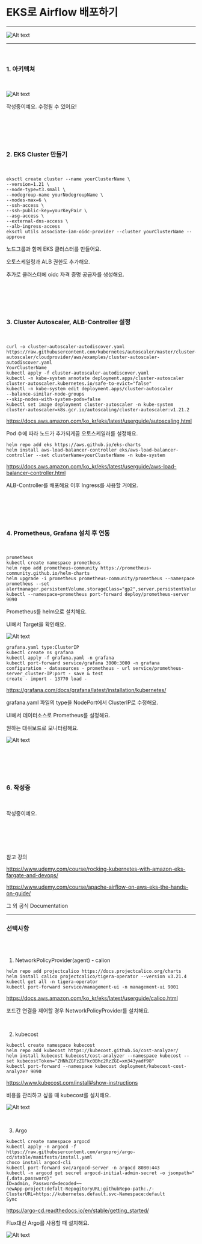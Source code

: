 EKS로 Airflow 배포하기
=============
---

![Alt text](./images/architecture.jpg)

---
<br/>

### 1. 아키텍쳐
   
   <br/>

   ![Alt text](./images/architecture.jpg)

   작성중이예요. 수정될 수 있어요!


<br/>
<br/>
<br/>
<br/> 

###  2. EKS Cluster 만들기

   <br/>

   ```
   eksctl create cluster --name yourClusterName \
   --version=1.21 \
   --node-type=t3.small \
   --nodegroup-name yourNodegroupName \
  --nodes-max=6 \
  --ssh-access \
  --ssh-public-key=yourKeyPair \
  --asg-access \
  --external-dns-access \
  --alb-ingress-access
eksctl utils associate-iam-oidc-provider --cluster yourClusterName --approve
   ```
   
   노드그룹과 함께 EKS 클러스터를 만들어요.
   
   오토스케일링과 ALB 권한도 추가해요.

   추가로 클러스터에 oidc 자격 증명 공급자를 생성해요.
  
<br/>
<br/>
<br/>
<br/> 

###  3. Cluster Autoscaler, ALB-Controller 설정
   
   <br/>
   
   ```
   curl -o cluster-autoscaler-autodiscover.yaml https://raw.githubusercontent.com/kubernetes/autoscaler/master/cluster-autoscaler/cloudprovider/aws/examples/cluster-autoscaler-autodiscover.yaml
YourClusterName
kubectl apply -f cluster-autoscaler-autodiscover.yaml
kubectl -n kube-system annotate deployment.apps/cluster-autoscaler cluster-autoscaler.kubernetes.io/safe-to-evict="false" 
kubectl -n kube-system edit deployment.apps/cluster-autoscaler
--balance-similar-node-groups
--skip-nodes-with-system-pods=false
kubectl set image deployment cluster-autoscaler -n kube-system cluster-autoscaler=k8s.gcr.io/autoscaling/cluster-autoscaler:v1.21.2
  ```
  https://docs.aws.amazon.com/ko_kr/eks/latest/userguide/autoscaling.html

Pod 수에 따라 노드가 추가되게끔 오토스케일러를 설정해요.

```
helm repo add eks https://aws.github.io/eks-charts
helm install aws-load-balancer-controller eks/aws-load-balancer-controller --set clusterName=yourClusterName -n kube-system
```
https://docs.aws.amazon.com/ko_kr/eks/latest/userguide/aws-load-balancer-controller.html

ALB-Controller를 배포해요 이후 Ingress를 사용할 거예요.

<br/>
<br/>
<br/>
<br/> 

###  4. Prometheus, Grafana 설치 후 연동
   
   <br/>

   ```
   prometheus
kubectl create namespace prometheus
helm repo add prometheus-community https://prometheus-community.github.io/helm-charts
helm upgrade -i prometheus prometheus-community/prometheus --namespace prometheus --set alertmanager.persistentVolume.storageClass="gp2",server.persistentVolume.storageClass="gp2"
kubectl --namespace=prometheus port-forward deploy/prometheus-server 9090
   ```
   Prometheus를 helm으로 설치해요.

   UI에서 Target을 확인해요.

   ![Alt text](./images/architecture.jpg)   


   ```
grafana.yaml type:ClusterIP
kubectl create ns grafana
kubectl apply -f grafana.yaml -n grafana
kubectl port-forward service/grafana 3000:3000 -n grafana
configuration - datasources - prometheus - url service/prometheus-server_cluster-IP:port - save & test
create - import - 13770 load - 
   ```
   https://grafana.com/docs/grafana/latest/installation/kubernetes/

   grafana.yaml 파일의 type을 NodePort에서 ClusterIP로 수정해요.

   UI에서 데이터소스로 Prometheus를 설정해요.

   원하는 대쉬보드로 모니터링해요.

   ![Alt text](./images/architecture.jpg)   

<br/>
<br/>
<br/>
<br/> 

###  6. 작성중
   
   <br/>

  작성중이예요.

  <br/>
<br/>
<br/>
<br/> 

참고 강의

https://www.udemy.com/course/rocking-kubernetes-with-amazon-eks-fargate-and-devops/

https://www.udemy.com/course/apache-airflow-on-aws-eks-the-hands-on-guide/

그 외 공식 Documentation


---

### 선택사항

<br/>
<br/>

1. NetworkPolicyProvider(agent) - calion

```
helm repo add projectcalico https://docs.projectcalico.org/charts
helm install calico projectcalico/tigera-operator --version v3.21.4
kubectl get all -n tigera-operator
kubectl port-forward service/management-ui -n management-ui 9001
```

https://docs.aws.amazon.com/ko_kr/eks/latest/userguide/calico.html

포드간 연결을 제어할 경우 NetworkPolicyProvider를 설치해요.

  <br/>

2. kubecost

```
kubectl create namespace kubecost
helm repo add kubecost https://kubecost.github.io/cost-analyzer/
helm install kubecost kubecost/cost-analyzer --namespace kubecost --set kubecostToken="ZHNhZGFzZGFkc0Bhc2RzZGE=xm343yadf98"
kubectl port-forward --namespace kubecost deployment/kubecost-cost-analyzer 9090
```

https://www.kubecost.com/install#show-instructions

비용을 관리하고 싶을 때 kubecost를 설치해요.

![Alt text](./images/kubecost_dashboard.jpg)

  <br/>

3. Argo

```
kubectl create namespace argocd
kubectl apply -n argocd -f https://raw.githubusercontent.com/argoproj/argo-cd/stable/manifests/install.yaml
choco install argocd-cli
kubectl port-forward svc/argocd-server -n argocd 8080:443
kubectl -n argocd get secret argocd-initial-admin-secret -o jsonpath="{.data.password}"
ID=admin, Password=decoded~~
newApp-project:defalt-RepogitoryURL:githubRepo-path:./-ClusterURL=https://kubernetes.default.svc-Namespace:default
Sync
```

https://argo-cd.readthedocs.io/en/stable/getting_started/

Flux대신 Argo를 사용할 때 설치해요.

![Alt text](./images/kubecost_dashboard.jpg)



